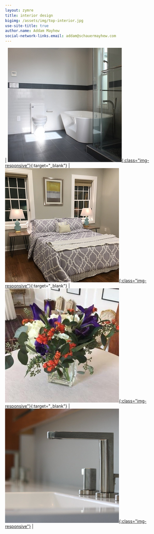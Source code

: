 ```yaml
---
layout: zymre
title: interior design
bigimg: /assets/img/top-interior.jpg
use-site-title: true
author.name: Addam Mayhew
social-network-links.email: addam@schauermayhew.com
---
```


| [<img src="/media/interior_design.jpg" onmouseover="this.src='/media/interior_design_hover.jpg'" onmouseout="this.src='/media/interior_design.jpg'" />{:class="img-responsive"}](https://photos.app.goo.gl/LAqGM9fUMGxTWoXRA){:target="_blank"} | [<img src="/media/staging.jpg" onmouseover="this.src='/media/staging_hover.jpg'" onmouseout="this.src='/media/staging.jpg'" />{:class="img-responsive"}](https://photos.app.goo.gl/XedxUJqysXnBXiJh6){:target="_blank"} | [<img src="/media/floral.jpg" onmouseover="this.src='/media/floral_hover.jpg'" onmouseout="this.src='/media/floral.jpg'" />{:class="img-responsive"}](https://photos.app.goo.gl/UuLf9dTm1atw2Mod9){:target="_blank"} | [<img src="/media/portfolio.jpg" onmouseover="this.src='/media/portfolio_hover.jpg'" onmouseout="this.src='/media/portfolio.jpg'" />{:class="img-responsive"}](/alm_portfolio.html) |
